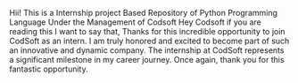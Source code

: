 Hii! This is a Internship project Based Repository of Python Programming Language Under the Management of Codsoft
Hey Codsoft if you are reading this I want to say that, Thanks for this  incredible opportunity to join CodSoft as an intern. I am truly honored and excited to become part of such an innovative and dynamic company. The internship at CodSoft represents a significant milestone in my career journey. Once again, thank you for this fantastic opportunity.
